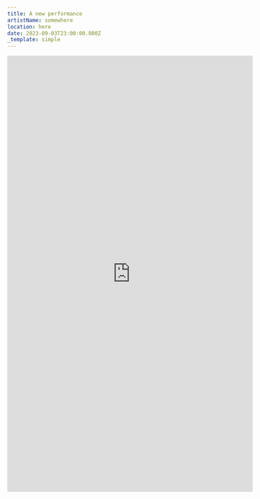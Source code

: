 ```yaml
---
title: A new performance
artistName: somewhere
location: here
date: 2023-09-03T23:00:00.000Z
_template: simple
---
```


<iframe src="https://player.vimeo.com/video/860667247?badge=0&amp;autopause=0&amp;player_id=0&amp;app_id=58479" width="563" height="1000" frameborder="0" allow="autoplay; fullscreen; picture-in-picture" title="IMG_4622"></iframe>

